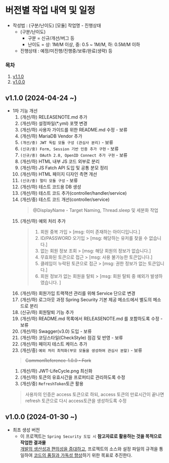# 버전별 작업 내역 및 일정
- 작성법 : (구분/난이도) [모듈] 작업명 - 진행상태
    - (구분/난이도)
        - 구분 = 신규/개선/버그 등
        - 난이도 = 상: 1M/M 이상, 중: 0.5 ~ 1M/M, 하: 0.5M/M 이하
    - 진행상태 : 예정/미진행/진행중/보류/완료(생략) 등

### 목차
1. [v1.1.0](#-v1.1.0)
1. [v1.0.0](#-v1.0.0)

## v1.1.0 (2024-04-24 ~)
- 1차 기능 개선
  1. (개선/하) RELEASENOTE.md 추가
  1. (개선/하) 설정파일(*.yml) 포맷 변경
  1. (개선/하) 사용자 가이드를 위한 README.md 수정 - 보류
  1. (개선/하) MariaDB Vendor 추가
  1. `(개선/중) JWT 독립 모듈 구성 (관심사 분리)` - 보류
  1. `(신규/중) Form, Session 기반 인증 추가 구현` - 보류
  1. `(신규/중) OAuth 2.0, OpenID Connect 추가 구현` - 보류
  1. (개선/하) HTML 내부 JS 코드 외부로 분리
  1. (개선/하) JS Fatch API 도입 및 공통 분모 정리
  1. (개선/하) HTML 페이지 디자인 측면 개선
  1. `(신규/중) 멀티 모듈 구성` - 보류
  1. (개선/하) 테스트 코드용 DB 생성
  1. (개선/하) 테스트 코드 추가(controller/handler/service)
  1. (개선/중) 테스트 코드 개선(controller/service)
     > @DisplayName - Target Naming, Thread.sleep 및 세분화 작업
  1. (개선/하) 예외 처리 추가  
     > 1. 회원 중복 가입 > [msg: 이미 존재하는 아이디입니다.]
     > 2. ID/PASSWORD 오기입 > [msg: 해당하는 유저를 찾을 수 없습니다.]
     > 3. 없는 회원 정보 조회 > [msg: 해당 회원의 정보가 없습니다.]
     > 4. 무효화된 토큰으로 접근 > [msg: 사용 불가능한 토큰입니다.]
     > 5. 클레임이 누락된 토큰으로 접근 > [msg: 권한 정보가 없는 토큰입니다.]
     > 6. 회원 정보가 없는 회원을 탈퇴 > [msg: 회원 탈퇴 중 예외가 발생하였습니다. ]
  1. (개선/하) 회원가입 트랙잭션 관리를 위해 Service 단으로 변경
  1. (개선/하) 로그아웃 과정 Spring Security 기본 제공 메소드에서 별도의 메소드로 분리
  1. (신규/하) 회원탈퇴 기능 추가
  1. (개선/하) README.md 목록에서 RELEASENOTE.md 를 포함하도록 수정 - 보류
  1. (개선/하) Swagger(v3.0) 도입 - 보류
  1. (개선/하) 코딩스타일(CheckStyle) 점검 및 반영 - 보류
  1. (개선/하) 페이지 테스트 케이스 추가
  1. (개선/중) `예외 처리 최적화(부모 모듈을 생성하여 관심사 분할)` - 보류
    > ~~CommonReference-1.0.0 - Fork~~
  1. (개선/하) JWT-LifeCycle.png 최신화
  1. (개선/하) 토큰의 유효시간을 프로퍼티로 관리하도록 수정
  1. (개선/중) `RefreshToken`토큰 활용
    > 사용자의 인증은 access 토큰으로 하되, access 토큰의 만료시간이 끝나면 refresh 토큰으로 다시 access토큰을 생성하도록 수정

## v1.0.0 (2024-01-30 ~)
- 최초 생성 버전
  - 이 프로젝트는 `Spring Security 도입 시` **참고자료로 활용하는 것을 목적으로 작업한 결과물** \
    <u>개발의 생산성과 편의성을 증대하고</u>, 프로젝트의 소스와 설정 파일의 규격을 통일하여 <u>코드의 품질과 가독성 향상</u>하기 위한 목표로 추진한다. 


